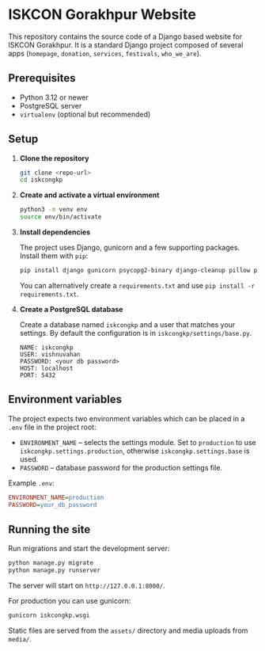 # ISKCON Gorakhpur Website

This repository contains the source code of a Django based website for ISKCON Gorakhpur. It is a standard Django project composed of several apps (`homepage`, `donation`, `services`, `festivals`, `who_we_are`).

## Prerequisites

- Python 3.12 or newer
- PostgreSQL server
- `virtualenv` (optional but recommended)

## Setup

1. **Clone the repository**

   ```bash
   git clone <repo-url>
   cd iskcongkp
   ```

2. **Create and activate a virtual environment**

   ```bash
   python3 -m venv env
   source env/bin/activate
   ```

3. **Install dependencies**

   The project uses Django, gunicorn and a few supporting packages. Install them with `pip`:

   ```bash
   pip install django gunicorn psycopg2-binary django-cleanup pillow packaging sqlparse
   ```

   You can alternatively create a `requirements.txt` and use `pip install -r requirements.txt`.

4. **Create a PostgreSQL database**

   Create a database named `iskcongkp` and a user that matches your settings. By default the configuration is in `iskcongkp/settings/base.py`.

   ```
   NAME: iskcongkp
   USER: vishnuvahan
   PASSWORD: <your db password>
   HOST: localhost
   PORT: 5432
   ```

## Environment variables

The project expects two environment variables which can be placed in a `.env` file in the project root:

- `ENVIRONMENT_NAME` – selects the settings module. Set to `production` to use `iskcongkp.settings.production`, otherwise `iskcongkp.settings.base` is used.
- `PASSWORD` – database password for the production settings file.

Example `.env`:

```ini
ENVIRONMENT_NAME=production
PASSWORD=your_db_password
```

## Running the site

Run migrations and start the development server:

```bash
python manage.py migrate
python manage.py runserver
```

The server will start on `http://127.0.0.1:8000/`.

For production you can use gunicorn:

```bash
gunicorn iskcongkp.wsgi
```

Static files are served from the `assets/` directory and media uploads from `media/`.

